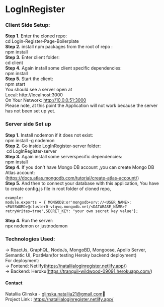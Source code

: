 # LogInRegister

### Client Side Setup:
**Step 1.** Enter the cloned repo:<br>
cd Login-Register-Page-Boilerplate<br>
**Step 2.** install npm packages from the root of repo :<br>
npm install <br>
**Step 3.** Enter client folder:<br>
cd client <br>
**Step 4.** Again install some client specific dependencies: <br>
npm install<br>
**Step 5.** Start the client: <br> 
npm start <br>
You should see a server open at  <br>
Local:   http://localhost:3000 <br>
On Your Network:  http://10.0.0.51:3000<br>
Please note, at this point the Application will not work because the server has not been set up yet.<br>

### Server side Set up<br>
**Step 1.** Install nodemon if it does not exist:<br>
npm install -g nodemon<br>
**Step 2.** Go inside LogInRegister-server folder:<br>
 cd LogInRegister-server  <br>
**Step 3.** Again install some serverspecific dependencies: <br>
npm install  <br>
**Step 4.** If you don't have Mongo DB account ,you can create Mongo DB Atlas account:<br>
(https://docs.atlas.mongodb.com/tutorial/create-atlas-account/)<br>
**Step 5.** And then to connect your database with this application, You have to create config.js file in root folder of cloned repo,

```
example:
module.exports = { MONGODB:or'mongodb+srv://<USER_NAME>:<PASSWORD>@cluster0-vtqvq.mongodb.net/<DATABASE_NAME>?retryWrites=true',SECRET_KEY: "your own secret key value"};
```  

**Step 4.**  Run the server:<br>
npx nodemon or justnodemon<br>
  
### Technologies Used:<br>
-> ReactJs, GraphQL, NodeJs, MongoBD, Mongoose, Apollo Server, Semantic UI, PostMan(for testing Heroky backend deployment)<br>
For deployment:<br>
-> Fontend: Netlify(https://nataliialoginregister.netlify.app/)<br>
-> Backend: Heroku(https://tranquil-wildwood-09091.herokuapp.com/) <br>

#### Contact<br>

Nataliia Glinska - glinska.nataliia21@gmail.com📩<br>
Project Link : https://nataliialoginregister.netlify.app/<br>
